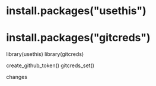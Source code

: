 # install.packages("usethis")
# install.packages("gitcreds")
library(usethis)
library(gitcreds)

create_github_token()
gitcreds_set()

changes 